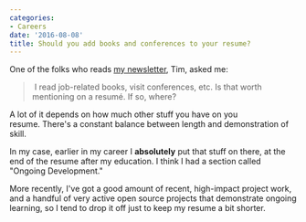 ```yaml
---
categories:
- Careers
date: '2016-08-08'
title: Should you add books and conferences to your resume?
---
```


One of the folks who reads [my newsletter](https://gomakethings.com/newsletter/), Tim, asked me:

> I read job-related books, visit conferences, etc. Is that worth mentioning on a resumé. If so, where?

A lot of it depends on how much other stuff you have on you resume. There's a constant balance between length and demonstration of skill.

In my case, earlier in my career I **absolutely** put that stuff on there, at the end of the resume after my education. I think I had a section called "Ongoing Development."

More recently, I've got a good amount of recent, high-impact project work, and a handful of very active open source projects that demonstrate ongoing learning, so I tend to drop it off just to keep my resume a bit shorter.